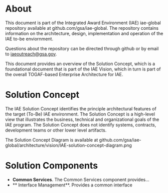 # About
This document is part of the Integrated Award Environment (IAE) iae-global repository available at github.com/gsa/iae-global. The repository contains information on the architecture, design, implementation and operation of the IAE to-be enviornment. 

Questions about the repository can be directed through github or by email to iaeoutreach@gsa.gov.

This document provides an overview of the Solution Concept, which is a foundational document that is part of the IAE Vision, which in turn is part of the overall TOGAF-based Enterprise Architecture for IAE.

# Solution Concept
The IAE Solution Concept identifies the principle architectural features of the target (To-Be) IAE environment. The Solution Concept is a high-level view that illustrates the business, technical and organizational goals of the IAE program. The Solution Concept does not identify systems, contracts, development teams or other lower level artifacts.

The Solution Concept Diagram is available at github.com/gsa/iae-global/architecture/vision/IAE-solution-concept-diagram.png

# Solution Components
 - **Common Services**. The Common Services component provides...
 - ** Interface Management**. Provides a common interface 
